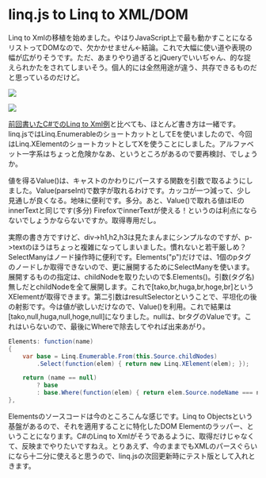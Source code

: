 # linq.js to Linq to XML/DOM

Linq to Xmlの移植を始めました。やはりJavaScript上で最も動かすことになるリストってDOMなので、欠かかせません←結論。これで大幅に使い道や表現の幅が広がりそうです。ただ、あまりやり過ぎるとjQueryでいいぢゃん、的な捉えられかたをされてしまいそう。個人的には全然用途が違う、共存できるものだと思っているのだけど。

<p class="noindent">
	<img src="http://neue.cc/wp-content/uploads/image/linqxmlcode.jpg">
</p>

<p class="noindent">
	<img src="http://neue.cc/wp-content/uploads/image/linqxmlresult.jpg">
</p>

[前回書いたC#でのLinq to Xml例](http://neue.cc/2009/04/14_149.html "neue cc - C#とLinq to XmlとXPath")と比べても、ほとんど書き方は一緒です。linq.jsではLinq.EnumerableのショートカットとしてEを使いましたので、今回はLinq.XElementのショートカットとしてXを使うことにしました。アルファベット一字系はちょっと危険かなあ、というところがあるので要再検討、でしょうか。

値を得るValue()は、キャストのかわりにパースする関数を引数で取るようにしました。Value(parseInt)で数字が取れるわけです。カッコが一つ減って、少し見通しが良くなる。地味に便利です。多分。あと、Value()で取れる値はIEのinnerTextと同じです(多分) FirefoxでinnerTextが使える！というのは利点にならないでしょうかならないですか。取得専用だし。

実際の書き方ですけど、div->h1,h2,h3は見たまんまにシンプルなのですが、p->textのほうはちょっと複雑になってしまいました。慣れないと若干厳しめ？ SelectManyはノード操作時に便利です。Elements("p")だけでは、1個のpタグのノードしか取得できないので、更に展開するためにSelectManyを使います。展開するものの指定は、childNodeを取りたいので$.Elements()。引数(タグ名)無しだとchildNodeを全て展開します。これで[tako,br,huga,br,hoge,br]というXElementが取得できます。第二引数はresultSelectorということで、平坦化の後の射影です。今は値が欲しいだけなので、Value()を利用。これで結果は[tako,null,huga,null,hoge,null]になりました。nullは、brタグのValueです。これはいらないので、最後にWhereで除去してやれば出来あがり。

```csharp
Elements: function(name)
{
    var base = Linq.Enumerable.From(this.Source.childNodes)
        .Select(function(elem) { return new Linq.XElement(elem); });

    return (name == null)
        ? base
        : base.Where(function(elem) { return elem.Source.nodeName === name.toUpperCase(); });
},
```

Elementsのソースコードは今のところこんな感じです。Linq to Objectsという基盤があるので、それを適用することに特化したDOM Elementのラッパー、ということになります。C#のLinq to Xmlがそうであるように、取得だけじゃなくて、反映までやりたいですねえ。とりあえず、今のままでもXMLのパースぐらいになら十二分に使えると思うので、linq.jsの次回更新時にテスト版として入れときます。